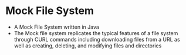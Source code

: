 # Mock File System
* A Mock File System written in Java
* The Mock file system replicates the typical features of a file system through CURL commands including downloading files from a URL as well as creating, deleting, and modifying files and directories

